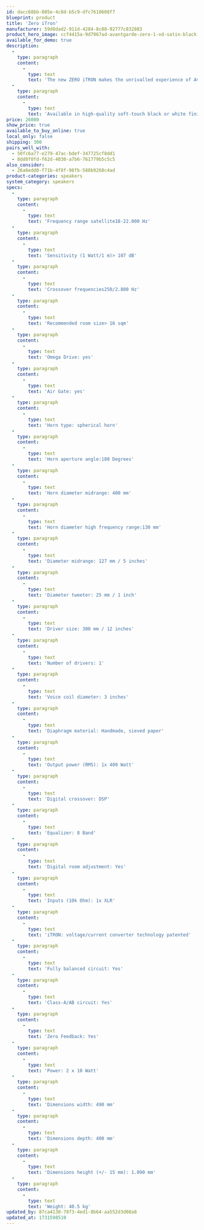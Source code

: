 ```yaml
---
id: dacc68bb-805e-4c8d-b5c9-dfc7610608f7
blueprint: product
title: 'Zero iTron'
manufacturer: 59d8dad2-911d-4284-8c08-92777c832883
product_hero_image: ccf4415a-9d7967ad-avantgarde-zero-1-xd-satin-black.jpg
available_for_demo: true
description:
  -
    type: paragraph
    content:
      -
        type: text
        text: 'The new ZERO iTRON makes the unrivalled experience of Avantgarde Acoustic horn loudspeakers even more exciting. More integrated, more compact and better with a revolutionary design, minimalist styling, effortless installation and fully integrated iTRON current amplification technology.'
  -
    type: paragraph
    content:
      -
        type: text
        text: 'Available in high-quality soft-touch black or white finish.'
price: 26000
show_price: true
available_to_buy_online: true
local_only: false
shipping: 300
pairs_well_with:
  - 50fc6a77-e279-47ac-bdef-347725cf8dd1
  - 8dd0f0fd-f62d-4030-a7b6-761779b5c5c5
also_consider:
  - 26a6edd0-f71b-4f8f-98fb-588b9268c4ad
product-categories: speakers
system_category: speakers
specs:
  -
    type: paragraph
    content:
      -
        type: text
        text: 'Frequency range satellite18-22.000 Hz'
  -
    type: paragraph
    content:
      -
        type: text
        text: 'Sensitivity (1 Watt/1 m)> 107 dB'
  -
    type: paragraph
    content:
      -
        type: text
        text: 'Crossover frequencies250/2.800 Hz'
  -
    type: paragraph
    content:
      -
        type: text
        text: 'Recommended room size> 16 sqm'
  -
    type: paragraph
    content:
      -
        type: text
        text: 'Omega Drive: yes'
  -
    type: paragraph
    content:
      -
        type: text
        text: 'Air Gate: yes'
  -
    type: paragraph
    content:
      -
        type: text
        text: 'Horn type: spherical horn'
  -
    type: paragraph
    content:
      -
        type: text
        text: 'Horn aperture angle:180 Degrees'
  -
    type: paragraph
    content:
      -
        type: text
        text: 'Horn diameter midrange: 400 mm'
  -
    type: paragraph
    content:
      -
        type: text
        text: 'Horn diameter high frequency range:130 mm'
  -
    type: paragraph
    content:
      -
        type: text
        text: 'Diameter midrange: 127 mm / 5 inches'
  -
    type: paragraph
    content:
      -
        type: text
        text: 'Diameter tweeter: 25 mm / 1 inch'
  -
    type: paragraph
    content:
      -
        type: text
        text: 'Driver size: 300 mm / 12 inches'
  -
    type: paragraph
    content:
      -
        type: text
        text: 'Number of drivers: 1'
  -
    type: paragraph
    content:
      -
        type: text
        text: 'Voice coil diameter: 3 inches'
  -
    type: paragraph
    content:
      -
        type: text
        text: 'Diaphragm material: Handmade, sieved paper'
  -
    type: paragraph
    content:
      -
        type: text
        text: 'Output power (RMS): 1x 400 Watt'
  -
    type: paragraph
    content:
      -
        type: text
        text: 'Digital crossover: DSP'
  -
    type: paragraph
    content:
      -
        type: text
        text: 'Equalizer: 8 Band'
  -
    type: paragraph
    content:
      -
        type: text
        text: 'Digital room adjustment: Yes'
  -
    type: paragraph
    content:
      -
        type: text
        text: 'Inputs (10k Ohm): 1x XLR'
  -
    type: paragraph
    content:
      -
        type: text
        text: 'iTRON: voltage/current converter technology patented'
  -
    type: paragraph
    content:
      -
        type: text
        text: 'Fully balanced circuit: Yes'
  -
    type: paragraph
    content:
      -
        type: text
        text: 'Class-A/AB circuit: Yes'
  -
    type: paragraph
    content:
      -
        type: text
        text: 'Zero Feedback: Yes'
  -
    type: paragraph
    content:
      -
        type: text
        text: 'Power: 2 x 10 Watt'
  -
    type: paragraph
    content:
      -
        type: text
        text: 'Dimensions width: 490 mm'
  -
    type: paragraph
    content:
      -
        type: text
        text: 'Dimensions depth: 400 mm'
  -
    type: paragraph
    content:
      -
        type: text
        text: 'Dimensions height (+/- 15 mm): 1.090 mm'
  -
    type: paragraph
    content:
      -
        type: text
        text: 'Weight: 40.5 kg'
updated_by: 87ca4130-78f3-4ed1-8b64-aa552d3d08a8
updated_at: 1731598510
---
```


